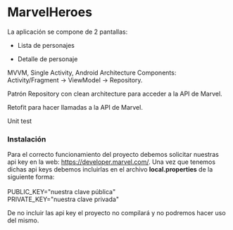 # MarvelHeroes

La aplicación se compone de 2 pantallas:

<ul>
<li>
<p>Lista de personajes</p>
</li>
<li>
<p>Detalle de personaje</p>
</li>
</ul>

MVVM, Single Activity, Android Architecture Components: Activity/Fragment -> ViewModel -> Repository.

Patrón Repository con clean architecture para acceder a la API de Marvel.

Retofit para hacer llamadas a la API de Marvel.

Unit test

<h3>Instalación</h3>

Para el correcto funcionamiento del proyecto debemos solicitar nuestras api key en la web: https://developer.marvel.com/.
Una vez que tenemos dichas api keys debemos incluirlas en el archivo <b>local.properties</b> de la siguiente forma:<br>
<br>
PUBLIC_KEY="nuestra clave pública"</br>
PRIVATE_KEY="nuestra clave privada"</br>

De no incluir las api key el proyecto no compilará y no podremos hacer uso del mismo.
